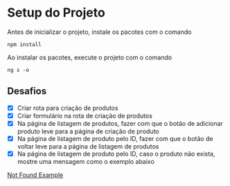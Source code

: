 # Setup do Projeto

Antes de inicializar o projeto, instale os pacotes com o comando

```
npm install
```

Ao instalar os pacotes, execute o projeto com o comando

```
ng s -o
```

## Desafios

- [x] Criar rota para criação de produtos
- [x] Criar formulário na rota de criação de produtos
- [x] Na página de listagem de produtos, fazer com que o botão de adicionar produto leve para a página de criação de produto
- [x] Na página de listagem de produto pelo ID, fazer com que o botão de voltar leve para a página de listagem de produtos
- [x] Na página de listagem de produto pelo ID, caso o produto não exista, mostre uma mensagem como o exemplo abaixo

[Not Found Example](../.github/not_found.png)
